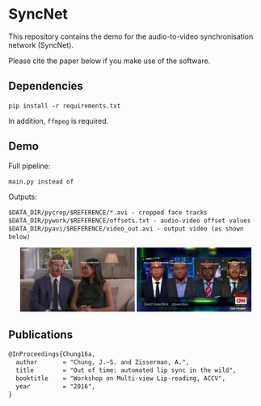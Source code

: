 # SyncNet

This repository contains the demo for the audio-to-video synchronisation network (SyncNet). 

Please cite the paper below if you make use of the software. 

## Dependencies
```
pip install -r requirements.txt
```

In addition, `ffmpeg` is required.


## Demo


Full pipeline:
```
main.py instead of
```

Outputs:
```
$DATA_DIR/pycrop/$REFERENCE/*.avi - cropped face tracks
$DATA_DIR/pywork/$REFERENCE/offsets.txt - audio-video offset values
$DATA_DIR/pyavi/$REFERENCE/video_out.avi - output video (as shown below)
```
<p align="center">
  <img src="img/ex1.jpg" width="45%"/>
  <img src="img/ex2.jpg" width="45%"/>
</p>

## Publications
 
```
@InProceedings{Chung16a,
  author       = "Chung, J.~S. and Zisserman, A.",
  title        = "Out of time: automated lip sync in the wild",
  booktitle    = "Workshop on Multi-view Lip-reading, ACCV",
  year         = "2016",
}
```
